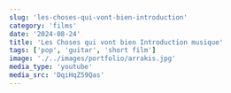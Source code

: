 ```yaml
---
slug: 'les-choses-qui-vont-bien-introduction'
category: 'films'
date: '2024-08-24'
title: 'Les Choses qui vont bien Introduction musique'
tags: ['pop', 'guitar', 'short film']
image: './../images/portfolio/arrakis.jpg'
media_type: 'youtube'
media_src: 'DqiHqZ59Qas'
---
```

